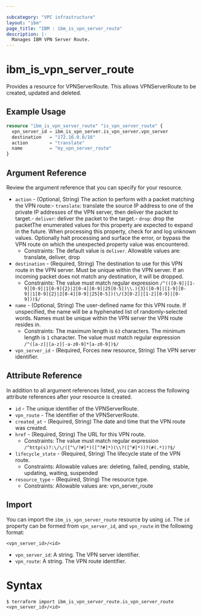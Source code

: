 ```yaml
---

subcategory: "VPC infrastructure"
layout: "ibm"
page_title: "IBM : ibm_is_vpn_server_route"
description: |-
  Manages IBM VPN Server Route.
---
```


# ibm_is_vpn_server_route

Provides a resource for VPNServerRoute. This allows VPNServerRoute to be created, updated and deleted.

## Example Usage

```terraform
resource "ibm_is_vpn_server_route" "is_vpn_server_route" {
  vpn_server_id = ibm_is_vpn_server.is_vpn_server.vpn_server
  destination   = "172.16.0.0/16"
  action        = "translate"
  name          = "my_vpn_server_route"
}
```

## Argument Reference

Review the argument reference that you can specify for your resource.

* `action` - (Optional, String) The action to perform with a packet matching the VPN route:- `translate`: translate the source IP address to one of the private IP addresses of the VPN server, then deliver the packet to target.- `deliver`: deliver the packet to the target.- `drop`: drop the packetThe enumerated values for this property are expected to expand in the future. When processing this property, check for and log unknown values. Optionally halt processing and surface the error, or bypass the VPN route on which the unexpected property value was encountered.
  * Constraints: The default value is `deliver`. Allowable values are: translate, deliver, drop
* `destination` - (Required, String) The destination to use for this VPN route in the VPN server. Must be unique within the VPN server. If an incoming packet does not match any destination, it will be dropped.
  * Constraints: The value must match regular expression `/^(([0-9]|[1-9][0-9]|1[0-9]{2}|2[0-4][0-9]|25[0-5])\\.){3}([0-9]|[1-9][0-9]|1[0-9]{2}|2[0-4][0-9]|25[0-5])(\/(3[0-2]|[1-2][0-9]|[0-9]))$/`
* `name` - (Optional, String) The user-defined name for this VPN route. If unspecified, the name will be a hyphenated list of randomly-selected words. Names must be unique within the VPN server the VPN route resides in.
  * Constraints: The maximum length is `63` characters. The minimum length is `1` character. The value must match regular expression `/^([a-z]|[a-z][-a-z0-9]*[a-z0-9])$/`
* `vpn_server_id` - (Required, Forces new resource, String) The VPN server identifier.

## Attribute Reference

In addition to all argument references listed, you can access the following attribute references after your resource is created.

* `id` - The unique identifier of the VPNServerRoute.
* `vpn_route` - The identifier of the VPNServerRoute.
* `created_at` - (Required, String) The date and time that the VPN route was created.
* `href` - (Required, String) The URL for this VPN route.
  * Constraints: The value must match regular expression `/^http(s)?:\/\/([^\/?#]*)([^?#]*)(\\?([^#]*))?(#(.*))?$/`
* `lifecycle_state` - (Required, String) The lifecycle state of the VPN route.
  * Constraints: Allowable values are: deleting, failed, pending, stable, updating, waiting, suspended
* `resource_type` - (Required, String) The resource type.
  * Constraints: Allowable values are: vpn_server_route

## Import

You can import the `ibm_is_vpn_server_route` resource by using `id`.
The `id` property can be formed from `vpn_server_id`, and `vpn_route` in the following format:

```
<vpn_server_id>/<id>
```
* `vpn_server_id`: A string. The VPN server identifier.
* `vpn_route`: A string. The VPN route identifier.

# Syntax
```
$ terraform import ibm_is_vpn_server_route.is_vpn_server_route <vpn_server_id>/<id>
```
